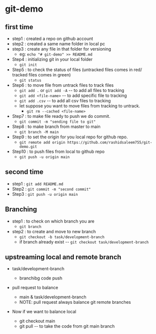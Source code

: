 # git-demo

## first time
- step1 : created a repo on github account
- step2 : created a same name folder in local pc
- step3 : create any file in that folder for versioning
    - eg:  `echo "# git-demo" >> README.md`
- Step4 : initializing git in your local folder
    -  `git init`
- Step5 : to check the status of files (untracked files comes in red/ tracked files comes in green)
    - `git status`
- Step6 : to move file from untrack files to track files
    - `git add .` or `git add -A` -- to add all files to tracking
    - `git add <file-name>` -- to add specific file to tracking
    - `git add .csv` -- to add all csv files to tracking
    - let suppose you want to move files from tracking to untrack.
        - `git rm --cached <file-name>`
- Step7 : to make file ready to push we do commit.
    - `git commit -m "sending file to git"`
- Step8 : to make branch from master to main
    - `git branch -M main`
- Step9 : to set the origin for you local repo for github repo.    
    - `git remote add origin https://github.com/rashidsaleem755/git-demo.git`
- Step10 : to push files from local to github repo
    - `git push -u origin main`

## second time
- step1 : `git add README.md`
- Step2 : `git commit -m "second commit"`
- Step3 : `git push -u origin main`

## Branching
- step1 : to check on which branch you are
    - `git branch`
- step2 : to create and move to new branch
    - `git checkout -b task/development-branch`
    - if branch already exist -- `git checkout task/development-branch`

## upstreaming local and remote branch
- task/development-branch
	- branchibg code push
	
- pull request to balance
	- main & task/development-branch
	- NOTE: pull request always balance git remote branches
	
- Now if we want to balance local 
	- git checkout main
	- git pull -- to take the code from git main branch